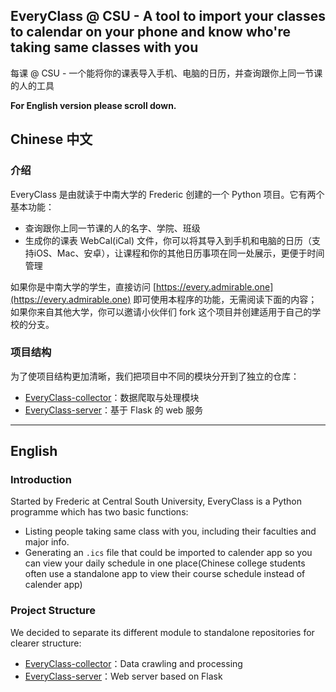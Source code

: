 ## EveryClass @ CSU - A tool to import your classes to calendar on your phone and know who're taking same classes with you
每课 @ CSU - 一个能将你的课表导入手机、电脑的日历，并查询跟你上同一节课的人的工具

**For English version please scroll down.**

## Chinese 中文

### 介绍
EveryClass 是由就读于中南大学的 Frederic 创建的一个 Python 项目。它有两个基本功能：
- 查询跟你上同一节课的人的名字、学院、班级
- 生成你的课表 WebCal(iCal) 文件，你可以将其导入到手机和电脑的日历（支持iOS、Mac、安卓），让课程和你的其他日历事项在同一处展示，更便于时间管理

如果你是中南大学的学生，直接访问 [https://every.admirable.one](https://every.admirable.one) 即可使用本程序的功能，无需阅读下面的内容；如果你来自其他大学，你可以邀请小伙伴们 fork 这个项目并创建适用于自己的学校的分支。

### 项目结构
为了使项目结构更加清晰，我们把项目中不同的模块分开到了独立的仓库：
- [EveryClass-collector](https://github.com/fr0der1c/EveryClass-collector)：数据爬取与处理模块
- [EveryClass-server](https://github.com/fr0der1c/EveryClass-server)：基于 Flask 的 web 服务


----


## English

### Introduction
Started by Frederic at Central South University, EveryClass is a Python programme which has two basic functions:
- Listing people taking same class with you, including their faculties and major info.
- Generating an `.ics` file that could be imported to calender app so you can view your daily schedule in one place(Chinese college students often use a standalone app to view their course schedule instead of calender app)

### Project Structure
We decided to separate its different module to standalone repositories for clearer structure:
- [EveryClass-collector](https://github.com/fr0der1c/EveryClass-collector)：Data crawling and processing
- [EveryClass-server](https://github.com/fr0der1c/EveryClass-server)：Web server based on Flask